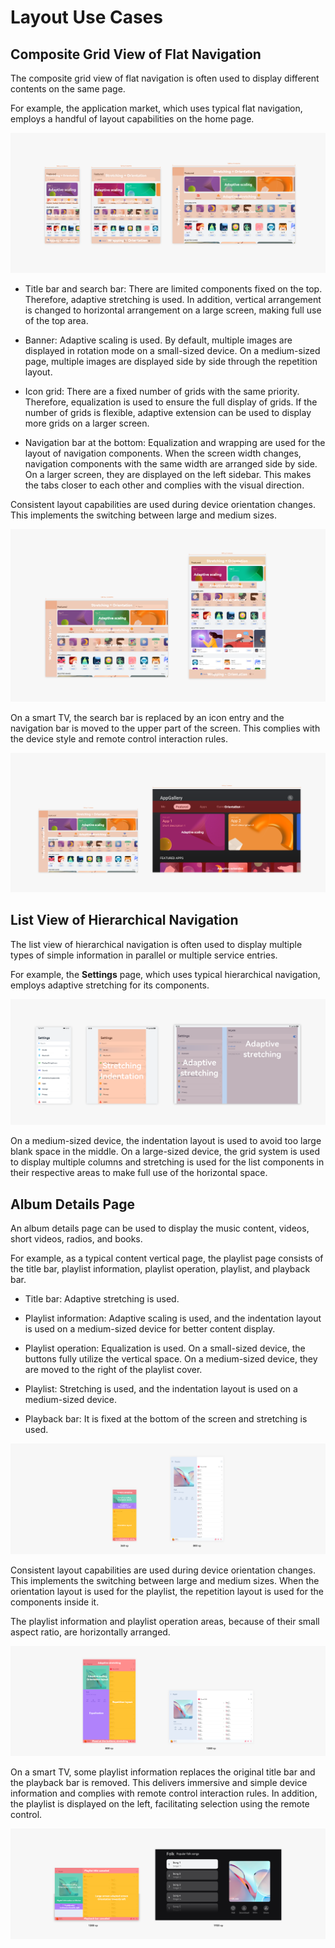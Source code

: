 # Layout Use Cases


## Composite Grid View of Flat Navigation

The composite grid view of flat navigation is often used to display different contents on the same page.

For example, the application market, which uses typical flat navigation, employs a handful of layout capabilities on the home page.

![one-to-many-layout-1](figures/one-to-many-layout-1.png)

- Title bar and search bar: There are limited components fixed on the top. Therefore, adaptive stretching is used. In addition, vertical arrangement is changed to horizontal arrangement on a large screen, making full use of the top area.

- Banner: Adaptive scaling is used. By default, multiple images are displayed in rotation mode on a small-sized device. On a medium-sized page, multiple images are displayed side by side through the repetition layout.

- Icon grid: There are a fixed number of grids with the same priority. Therefore, equalization is used to ensure the full display of grids. If the number of grids is flexible, adaptive extension can be used to display more grids on a larger screen.

- Navigation bar at the bottom: Equalization and wrapping are used for the layout of navigation components. When the screen width changes, navigation components with the same width are arranged side by side. On a larger screen, they are displayed on the left sidebar. This makes the tabs closer to each other and complies with the visual direction.

Consistent layout capabilities are used during device orientation changes. This implements the switching between large and medium sizes.

![one-to-many-layout-2](figures/one-to-many-layout-2.png)

On a smart TV, the search bar is replaced by an icon entry and the navigation bar is moved to the upper part of the screen. This complies with the device style and remote control interaction rules.

![one-to-many-layout-3](figures/one-to-many-layout-3.png)


## List View of Hierarchical Navigation

The list view of hierarchical navigation is often used to display multiple types of simple information in parallel or multiple service entries.

For example, the **Settings** page, which uses typical hierarchical navigation, employs adaptive stretching for its components.

![layout-use-cases-hierarchical-navigation-settings](figures/layout-use-cases-hierarchical-navigation-settings.png)

On a medium-sized device, the indentation layout is used to avoid too large blank space in the middle. On a large-sized device, the grid system is used to display multiple columns and stretching is used for the list components in their respective areas to make full use of the horizontal space.


## Album Details Page

An album details page can be used to display the music content, videos, short videos, radios, and books.

For example, as a typical content vertical page, the playlist page consists of the title bar, playlist information, playlist operation, playlist, and playback bar.

- Title bar: Adaptive stretching is used.

- Playlist information: Adaptive scaling is used, and the indentation layout is used on a medium-sized device for better content display.

- Playlist operation: Equalization is used. On a small-sized device, the buttons fully utilize the vertical space. On a medium-sized device, they are moved to the right of the playlist cover.

- Playlist: Stretching is used, and the indentation layout is used on a medium-sized device.

- Playback bar: It is fixed at the bottom of the screen and stretching is used.

![page-layout-layout-use-case-playlist-details-page-layout-capability-360-800vp](figures/page-layout-layout-use-case-playlist-details-page-layout-capability-360-800vp.png)

Consistent layout capabilities are used during device orientation changes. This implements the switching between large and medium sizes. When the orientation layout is used for the playlist, the repetition layout is used for the components inside it.

The playlist information and playlist operation areas, because of their small aspect ratio, are horizontally arranged.

![page-layout-layout-use-case-playlist-details-page-layout-capability-800-1280vp](figures/page-layout-layout-use-case-playlist-details-page-layout-capability-800-1280vp.png)

On a smart TV, some playlist information replaces the original title bar and the playback bar is removed. This delivers immersive and simple device information and complies with remote control interaction rules. In addition, the playlist is displayed on the left, facilitating selection using the remote control.

![page-layout-layout-use-case-playlist-details-page-layout-capability-1280-1920vp](figures/page-layout-layout-use-case-playlist-details-page-layout-capability-1280-1920vp.png)
